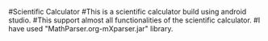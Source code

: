 #Scientific Calculator
#This is a scientific calculator build using android studio.
#This support almost all functionalities of the scientific calculator.
#I have used "MathParser.org-mXparser.jar" library.
